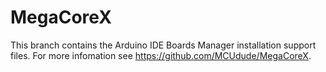 # MegaCoreX
This branch contains the Arduino IDE Boards Manager installation support files. For more infomation see https://github.com/MCUdude/MegaCoreX.